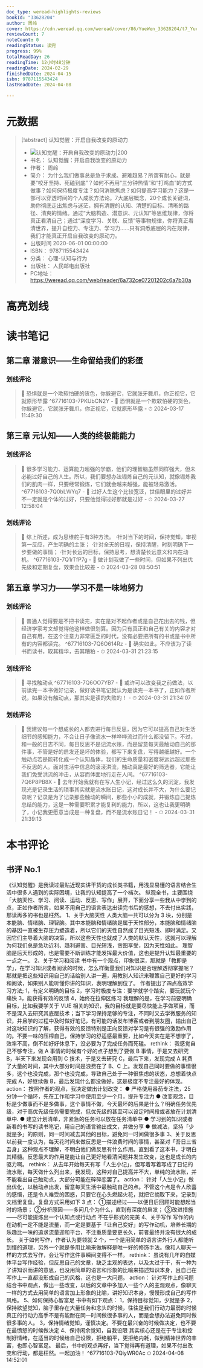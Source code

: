 ```yaml
---
doc_type: weread-highlights-reviews
bookId: "33628204"
author: 周岭
cover: https://cdn.weread.qq.com/weread/cover/86/YueWen_33628204/t7_YueWen_33628204.jpg
reviewCount: 7
noteCount: 0
readingStatus: 读完
progress: 99%
totalReadDay: 26
readingTime: 12小时48分钟
readingDate: 2024-02-29
finishedDate: 2024-04-15
isbn: 9787115543424
lastReadDate: 2024-04-08

---
```

# 元数据
> [!abstract] 认知觉醒：开启自我改变的原动力
> - ![ 认知觉醒：开启自我改变的原动力|200](https://cdn.weread.qq.com/weread/cover/86/YueWen_33628204/t7_YueWen_33628204.jpg)
> - 书名： 认知觉醒：开启自我改变的原动力
> - 作者： 周岭
> - 简介： 为什么我们做事总是急于求成、避难趋易？所谓有耐心，就是要“咬牙坚持、死磕到底”？如何不再用“三分钟热情”和“打鸡血”的方式做事？如何保持极度专注？如何消除焦虑？如何提高学习能力？这是一部可以穿透时间的个人成长方法论。7大底层概念，20个成长关键词，助你彻底走出焦虑与迷茫，拥有清醒的认知、清楚的目标、清晰的路径、清爽的情绪。通过“大脑构造、潜意识、元认知”等思维规律，你将真正看清自己；通过“深度学习、关联、反馈”等事物规律，你将真正看清世界，提升自控力、专注力、学习力……只有洞悉底层的内在规律，我们才能真正开启自我改变的原动力。
> - 出版时间 2020-06-01 00:00:00
> - ISBN： 9787115543424
> - 分类： 心理-认知与行为
> - 出版社： 人民邮电出版社
> - PC地址：https://weread.qq.com/web/reader/6a732ce07201202c6a7b30a

# 高亮划线

# 读书笔记

## 第二章 潜意识——生命留给我们的彩蛋

### 划线评论
> 📌 恐惧就是一个欺软怕硬的货色，你躲避它，它就张牙舞爪，你正视它，它就原形毕露  ^67716103-7PKUbCN2Y
    - 💭 恐惧就是一个欺软怕硬的货色，你躲避它，它就张牙舞爪，你正视它，它就原形毕露
    - ⏱ 2024-03-17 11:49:30
   
## 第三章 元认知——人类的终极能能力

### 划线评论
> 📌 很多学习能力、运算能力超强的学霸，他们的理智脑虽然同样强大，但未必能过好自己的人生。所以，我们要想办法锻炼自己的元认知，就像锻炼我们的肌肉一样，只要经常锻炼，它们就会越来越强，能被轻易激活。  ^67716103-7Q0bLWYq7
    - 💭 过好人生这个比较宽泛，世俗眼里的过好并不一定就是个体的过好，只要他觉得过好那就是过好
    - ⏱ 2024-03-27 12:58:04

### 划线评论
> 📌 综上所述，成为思维舵手有3种方法。
·针对当下的时间，保持觉知，审视第一反应，产生明确的主张；
·针对全天的日程，保持清醒，时刻明确下一步要做的事情；
·针对长远的目标，保持思考，想清楚长远意义和内在动机。  ^67716103-7Q1rTfP7g
    - 💭 做计划我做了一些时间，但如果不列出优先级和定期复盘，效果会比较差
    - ⏱ 2024-03-28 08:50:51
   
## 第五章 学习力——学习不是一味地努力

### 划线评论
> 📌 普通人觉得要是不把书读完，实在是对不起作者或是自己花出去的钱，但经济学家考文却觉得他这样做很划算。因为只有真正和自己有关的内容才对自己有用，在这个注意力非常匮乏的时代，没有必要把所有的书或是书中所有的内容都读完。  ^67716103-7Q6O614Rz
    - 💭 确实如此，不应该为了读书而读书，取其精华，去其糟粕
    - ⏱ 2024-03-31 21:23:15

### 划线评论
> 📌 寻找触动点  ^67716103-7Q6OO7YB7
    - 💭 或许可以改变我之前做法，以前读完一本书做好记录，做好读书笔记就认为是读完一本书了，正如作者所说，如果没有触动点，那其实是读的失败的！
    - ⏱ 2024-03-31 21:34:07

### 划线评论
> 📌 我建议每一个想成长的人都去进行每日反思，因为它可以提高自己对生活细节的感知能力，不会让日子像流水一样哗哗流过而什么都没留下。不过，和一般的日志不同，每日反思不是记流水账，而是留意每天最触动自己的那件事，不管是好的启发还是坏的体验，都写下来复盘，写得越细越好。一个触动点若是能转化成一个认知晶体，我们的生命质量和密度将远远超过那些不反思的人。面对生活中信息的滚滚洪流，触动真是最好的筛选器，它能让我们免受洪流的冲击，从容而体面地行走在人间。  ^67716103-7Q6P8PB8X
    - 💭 去年开始我就有在写人生小记，经过这么久的沉淀，我发现光是记录生活的琐事其实就是流水账日记，这对成长并不大，为什么要记录呢？记录是为了记录那些触动的瞬间，那些小小的成就，并锻炼自己提炼总结的能力，这是一种需要积累才能复利的能力，所以，这也让我更明确了，小记我更愿意当成是一种复盘，而不是流水账日记！
    - ⏱ 2024-03-31 21:39:13
   
# 本书评论

## 书评 No.1 
《认知觉醒》是我读过最贴近现实讲干货的成长类书籍，用浅显易懂的语言结合生活中很多人遇到的实际困境，让我的认知提高了一个档次。
纵观全书，主要围绕「大脑天性、学习、阅读、运动、反思、写作」展开，下面分享一些我从中学到的点，正如作者所言，如果不用自己的语言表达出读完书后的感想，不去付出实践，那读再多的书也是枉然。
1、关于大脑天性
人类大脑一共可以分为 3 块，分别是本能脑、情绪脑、理智脑。其中本能脑和情绪脑是属于天性部分，本能脑和情绪脑的基因一直被生存压力塑造着，所以它们的天性自然成了目光短浅、即时满足。又因它们主导着大脑的决策，所以这些天性也就成了人类的默认天性，这就可以理解为何我们总是急功近利、趋利避害、目光短浅，贪图享受，因为天性如此。
理智脑是后天形成的，也是需要不断训练才能发挥最大价值，这也是提升认知最重要的一点之一。
2、关于学习和阅读
书中有一个观点，印象很深，那就是「教即是学」，在学习知识或者阅读的时候，怎么样衡量我们对知识是否理解透彻掌握呢？那就是把这些知识用自己的话给别人讲一遍，用教别人知识来鞭策自己更好的学习和阅读，如果别人能听懂你讲的知识，表明理解到位了。
作者提出了四点高效学习方法;
1，有定义明确的目标
2，学习时极度专注：要学就学个踏实，要玩就玩个痛快
3，能获得有效的反馈
4，始终在拉伸区练习
我理解的是，在学习前要明确目标，比如我要学关于 VUE 相关的知识，我的目标就是要尽快能上手做项目，而不是深入去研究其底层技术；当下学习保持足够的专注，不同时又去学微服务的知识，并且学的过程中及时做好笔记，有可能的话发布博客或者到朋友圈，输出自己对这块知识的了解，获得有效的反馈特别是正向反馈对学习是有很强的激励作用的。不要一味的压榨自己，保持学习的舒适感最重要，比如今天实在是不想学了，效率不高，倒不如好好休息下，没必要为了完成任务而死磕。
rethink：
我感觉自己不够专注，做 A 事情的时候有个好的点子想到了要做 B 事情，于是又去研究 B，半天下来发现会用到 C 技术，于是又去研究 C，最后下来，发现完成 A 耗费了大量的时间，其中大部分时间是浪费在了 B、C 上。发现自己同时要做的事情很多，这个也没完成，那个也没完成，导致自己处于一种很焦虑的状态，总想着快点完成 A，好继续做 B，最后发现什么都没做好，这是极度不专注最好的体现。
action：
按照作者的观点，我决定做出计划改变：
● 严格使用番茄专注法，25 分钟一个循环，先在工作和学习中使用至少一个月，提升专注力
● 改变观念，目标是少做事而不是多做事，这个事情不做，今天最坏的后果是什么？明确任务优先级，对于高优先级任务需要完成，低优先级的甚至可以设定时间段或者放在计划清单中.
● 建立计划清单，非紧急的任务可以放在任务清单中
● 学习到的知识或者新看的书写的读书笔记，用自己的语言输出成文，并做分享
● 做减法，坚持「少就是多」的原则，同一时间减去其他的目标，避免同一时间做很多事
3、关于反思
以前我一度认为，每天花时间来做反思是一件浪费时间的事情，甚至对「吾日三省吾身」这种观点不理解，不明白他们做反思有什么作用。直到看了这本书，才明白其精髓。反思最大的作用是能让自己更好地看清问题并发生改变，这也是成长的内驱力啊。
rethink：
从去年开始每天有写「人生小记」，但写着写着写成了日记的流水账，每天做什么列出来，我发现，这种对自己提高并不大，单纯的流水账，并不能看出自己触动点，大部分可能在碎碎恋罢了。
action：
针对「人生小记」做出优化，以触动点出发，留意每天生活中最触动自己的点。不管这个点是令人欣喜的感悟，还是令人难受的困惑，只要它在心头燃起火花，就把它摘取下来，记录到文档里复盘。复盘方式采用如下 3 点：
①描述经过——以便日后回顾时能想起当时的场景；
②分析原因——多问几个为什么，直到有深度的启发；
③改进措施——尽可能提炼出一个认知点或行动点
不在乎形式的完美
4、关于写作
写作的内在动机一定不能是流量，而一定是要基于「让自己变好」的写作动机，培养长期的乐趣比一味的追求流量迎和平台，不注重质量要更长久，前者最终并没有很大的成长。
关于如何写作，作者认为要领就 2 个，一个是用简单的语言讲外行人都能听到懂的道理，另外一个就是多用比喻来做解释是唯一好的修饰手法。像和人聊天一样的方式去写作，会让写作这件事瞬间变得不一样。
rethink：
虽说有几年的自媒体平台写作经验，但反思自己的文章，缺乏主观的表达，以及太过于干，有一种为了讲知识而讲的意思，也没用简单的语言和形象的比喻来描述知识本身，且自己在写作上一直都没形成自己的风格，这也是一大问题。
action：
针对写作上的问题结合书中观点，做出一些改变，以后的文章中多加入一些个人的主观观点，像聊天一样的方式去用简单的语言加上形象的比喻，讲好知识本身，慢慢形成自己的写作风格。
5、如何保持心智富足
书中有如下观点：
1，保持目标觉知，少就是多
2，保持欲望觉知，脑子里存在大量任务和念头的时候，往往是我们行动力最弱的时候
真正的行动力高手不是有能耐在同一时间做很多事的人，而是会想办法避免同时做很多事的人。
3，保持情绪觉知，谨慎决定。不要在最兴奋的时候做决定，也不要在最愤怒的时候做决定
4、保持闲余觉知，自我设限
其实核心还是在于专注和控制好情绪，在适当的时候给自己设限，拒绝躺平，更拒绝内耗，做到精神世界的丰富，也即心智富足。
最后，书中的观点再好，当下觉得再有道理，如果不付出改变和行动，都是枉然。一起加油！ ^67716103-7QiyWR0Ac
⏱ 2024-04-08 14:52:01
